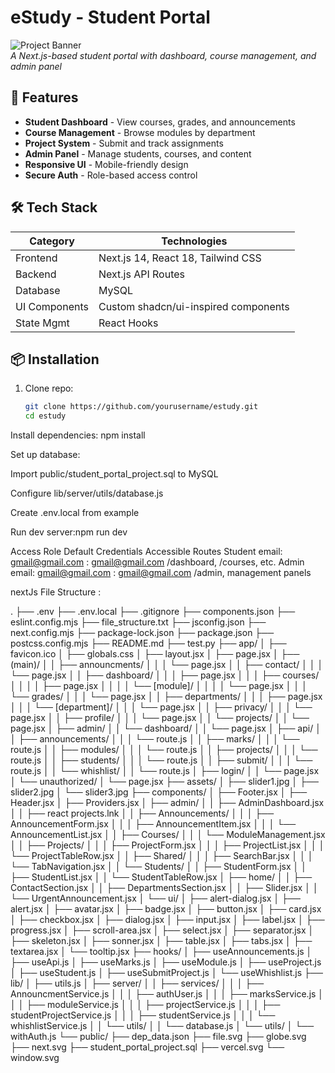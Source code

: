 # eStudy - Student Portal

![Project Banner](https://via.placeholder.com/1200x400?text=eStudy+-+Modern+Student+Portal)  
*A Next.js-based student portal with dashboard, course management, and admin panel*

## 🚀 Features
- **Student Dashboard** - View courses, grades, and announcements
- **Course Management** - Browse modules by department
- **Project System** - Submit and track assignments
- **Admin Panel** - Manage students, courses, and content
- **Responsive UI** - Mobile-friendly design
- **Secure Auth** - Role-based access control

## 🛠 Tech Stack
| Category       | Technologies                          |
|----------------|---------------------------------------|
| Frontend       | Next.js 14, React 18, Tailwind CSS   |
| Backend        | Next.js API Routes                   |
| Database       | MySQL                                |
| UI Components  | Custom shadcn/ui-inspired components |
| State Mgmt     | React Hooks                          |

## 📦 Installation
1. Clone repo:
   ```bash
   git clone https://github.com/yourusername/estudy.git
   cd estudy

Install dependencies: npm install

Set up database:

Import public/student_portal_project.sql to MySQL

Configure lib/server/utils/database.js

Create .env.local from example

Run dev server:npm run dev

 Access
Role	Default Credentials	Accessible Routes
Student	email: gmail@gmail.com : gmail@gmail.com	/dashboard, /courses, etc.
Admin	email: gmail@gmail.com : gmail@gmail.com	/admin, management panels

nextJs File Structure :

.
├── .env
├── .env.local
├── .gitignore
├── components.json
├── eslint.config.mjs
├── file_structure.txt
├── jsconfig.json
├── next.config.mjs
├── package-lock.json
├── package.json
├── postcss.config.mjs
├── README.md
├── test.py
├── app/
│   ├── favicon.ico
│   ├── globals.css
│   ├── layout.jsx
│   ├── page.jsx
│   ├── (main)/
│   │   ├── announcments/
│   │   │   └── page.jsx
│   │   ├── contact/
│   │   │   └── page.jsx
│   │   ├── dashboard/
│   │   │   ├── page.jsx
│   │   │   ├── courses/
│   │   │   │   ├── page.jsx
│   │   │   │   └── [module]/
│   │   │   │       └── page.jsx
│   │   │   └── grades/
│   │   │       └── page.jsx
│   │   ├── departments/
│   │   │   ├── page.jsx
│   │   │   └── [department]/
│   │   │       └── page.jsx
│   │   ├── privacy/
│   │   │   └── page.jsx
│   │   ├── profile/
│   │   │   └── page.jsx
│   │   └── projects/
│   │       └── page.jsx
│   ├── admin/
│   │   └── dashboard/
│   │       └── page.jsx
│   ├── api/
│   │   ├── announcements/
│   │   │   └── route.js
│   │   ├── marks/
│   │   │   └── route.js
│   │   ├── modules/
│   │   │   └── route.js
│   │   ├── projects/
│   │   │   └── route.js
│   │   ├── students/
│   │   │   └── route.js
│   │   ├── submit/
│   │   │   └── route.js
│   │   └── whishlist/
│   │       └── route.js
│   ├── login/
│   │   └── page.jsx
│   └── unauthorized/
│       └── page.jsx
├── assets/
│   ├── slider1.jpg
│   ├── slider2.jpg
│   └── slider3.jpg
├── components/
│   ├── Footer.jsx
│   ├── Header.jsx
│   ├── Providers.jsx
│   ├── admin/
│   │   ├── AdminDashboard.jsx
│   │   ├── react projects.lnk
│   │   ├── Announcements/
│   │   │   ├── AnnouncementForm.jsx
│   │   │   ├── AnnouncementItem.jsx
│   │   │   └── AnnouncementList.jsx
│   │   ├── Courses/
│   │   │   └── ModuleManagement.jsx
│   │   ├── Projects/
│   │   │   ├── ProjectForm.jsx
│   │   │   ├── ProjectList.jsx
│   │   │   └── ProjectTableRow.jsx
│   │   ├── Shared/
│   │   │   ├── SearchBar.jsx
│   │   │   └── TabNavigation.jsx
│   │   └── Students/
│   │       ├── StudentForm.jsx
│   │       ├── StudentList.jsx
│   │       └── StudentTableRow.jsx
│   ├── home/
│   │   ├── ContactSection.jsx
│   │   ├── DepartmentsSection.jsx
│   │   ├── Slider.jsx
│   │   └── UrgentAnnouncement.jsx
│   └── ui/
│       ├── alert-dialog.jsx
│       ├── alert.jsx
│       ├── avatar.jsx
│       ├── badge.jsx
│       ├── button.jsx
│       ├── card.jsx
│       ├── checkbox.jsx
│       ├── dialog.jsx
│       ├── input.jsx
│       ├── label.jsx
│       ├── progress.jsx
│       ├── scroll-area.jsx
│       ├── select.jsx
│       ├── separator.jsx
│       ├── skeleton.jsx
│       ├── sonner.jsx
│       ├── table.jsx
│       ├── tabs.jsx
│       ├── textarea.jsx
│       └── tooltip.jsx
├── hooks/
│   ├── useAnnouncements.js
│   ├── useApi.js
│   ├── useMarks.js
│   ├── useModule.js
│   ├── useProject.js
│   ├── useStudent.js
│   ├── useSubmitProject.js
│   └── useWhishlist.js
├── lib/
│   ├── utils.js
│   ├── server/
│   │   ├── services/
│   │   │   ├── AnnouncmentService.js
│   │   │   ├── authUser.js
│   │   │   ├── marksService.js
│   │   │   ├── moduleService.js
│   │   │   ├── projectService.js
│   │   │   ├── studentProjectService.js
│   │   │   ├── studentService.js
│   │   │   └── whishlistService.js
│   │   └── utils/
│   │       └── database.js
│   └── utils/
│       └── withAuth.js
└── public/
    ├── dep_data.json
    ├── file.svg
    ├── globe.svg
    ├── next.svg
    ├── student_portal_project.sql
    ├── vercel.svg
    └── window.svg


